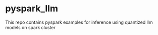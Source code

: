 # pyspark_llm
This repo contains pyspark examples for inference using quantized llm models on spark cluster
